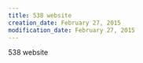 ```yaml
---
title: 538 website
creation_date: February 27, 2015
modification_date: February 27, 2015
---
```



538 website
